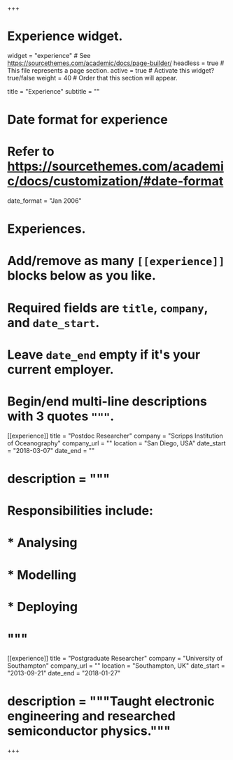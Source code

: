 +++
# Experience widget.
widget = "experience"  # See https://sourcethemes.com/academic/docs/page-builder/
headless = true  # This file represents a page section.
active = true  # Activate this widget? true/false
weight = 40  # Order that this section will appear.

title = "Experience"
subtitle = ""

# Date format for experience
#   Refer to https://sourcethemes.com/academic/docs/customization/#date-format
date_format = "Jan 2006"

# Experiences.
#   Add/remove as many `[[experience]]` blocks below as you like.
#   Required fields are `title`, `company`, and `date_start`.
#   Leave `date_end` empty if it's your current employer.
#   Begin/end multi-line descriptions with 3 quotes `"""`.
[[experience]]
  title = "Postdoc Researcher"
  company = "Scripps Institution of Oceanography"
  company_url = ""
  location = "San Diego, USA"
  date_start = "2018-03-07"
  date_end = ""
  # description = """
  # Responsibilities include:
  #
  # * Analysing
  # * Modelling
  # * Deploying
  # """

[[experience]]
  title = "Postgraduate Researcher"
  company = "University of Southampton"
  company_url = ""
  location = "Southampton, UK"
  date_start = "2013-09-21"
  date_end = "2018-01-27"
  # description = """Taught electronic engineering and researched semiconductor physics."""

+++
